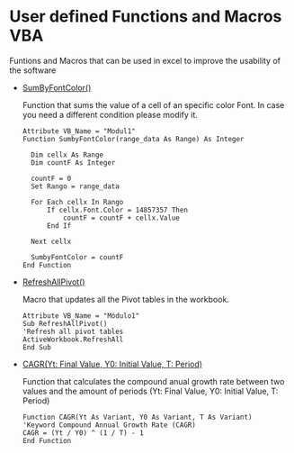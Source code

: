 # User defined Functions and Macros VBA
Funtions and Macros that can be used in excel to improve the usability of the software


- [SumByFontColor()](https://github.com/carloscastillom/User_defined_Functions_VBA/blob/main/SumbyFontColor.bas)

  Function that sums the value of a cell of an specific color Font. In case you need a different condition please modify it. 
  
  ```
  Attribute VB_Name = "Modul1"
  Function SumbyFontColor(range_data As Range) As Integer
   
    Dim cellx As Range
    Dim countF As Integer
    
    countF = 0
    Set Rango = range_data
    
    For Each cellx In Rango
        If cellx.Font.Color = 14857357 Then
            countF = countF + cellx.Value
        End If
        
    Next cellx

    SumbyFontColor = countF
  End Function
  ```


- [RefreshAllPivot()](https://github.com/carloscastillom/User_defined_Functions_VBA/blob/main/RefreshAllPivotTables.bas)

  Macro that updates all the Pivot tables in the workbook.
  
  ```
  Attribute VB_Name = "Módulo1"
  Sub RefreshAllPivot()
  'Refresh all pivot tables
  ActiveWorkbook.RefreshAll
  End Sub
  ```
  
- [CAGR(Yt: Final Value, Y0: Initial Value, T: Period)](https://github.com/carloscastillom/User-defined-Functions-Macros-VBA/blob/main/CAGR.bas) 

  Function that calculates the compound anual growth rate between two values and the amount of periods (Yt: Final Value, Y0: Initial Value, T: Period)
  
  ```
  Function CAGR(Yt As Variant, Y0 As Variant, T As Variant)
  'Keyword Compound Annual Growth Rate (CAGR)
  CAGR = (Yt / Y0) ^ (1 / T) - 1
  End Function
  ```

